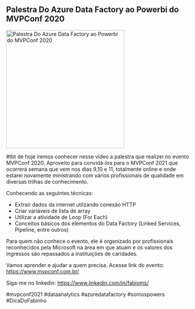 ## Palestra Do Azure Data Factory ao Powerbi do MVPConf 2020

<img src="https://fabioms.com.br//uploads/youtube/Slide34.png" alt="Palestra Do Azure Data Factory ao Powerbi do MVPConf 2020" title="Azure Data Factory" width="320"/>

#tbt de hoje iremos conhecer nesse vídeo a palestra que realizei no evento MVPConf 2020.
Aproveito para convidá-los para o MVPConf 2021 que ocorrerá semana que vem nos dias 9,10 e 11, totalmente online e onde estarei novamente ministrando com vários profissionais de qualidade em diversas trilhas de conhecimento.

Conhecendo as seguintes técnicas:
- Extrair dados da internet utilzando conexão HTTP
- Criar variáveis de lista de array
- Utilizar a atividade de Loop (For Each)
- Conceitos básicos dos elementos do Data Factory (Linked Services, Pipeline, entre outros)

Para quem não conhece o evento, ele é organizado por profissionais reconhecidos pela Microsoft na área em que atuam e os valores dos ingressos são repassados a instituições de caridades.

Vamos aprender e ajudar a quem precisa.
Acesse link do evento: https://www.mvpconf.com.br/

Siga-me no linkedin: https://www.linkedin.com/in/fabioms/

#mvpconf2021 #dataanalytics #azuredatafactory #somospowers #DicaDoFabinho